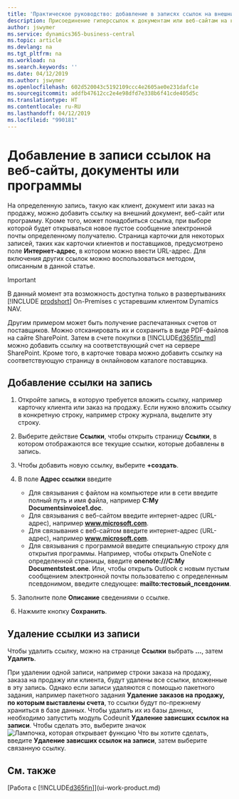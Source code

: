 ```yaml
---
title: 'Практическое руководство: добавление в записях ссылок на внешние документы или программы | Microsoft Docs'
description: Присоединение гиперссылок к документам или веб-сайтам на конкретную запись, например, на клиента или документ.
author: jswymer
ms.service: dynamics365-business-central
ms.topic: article
ms.devlang: na
ms.tgt_pltfrm: na
ms.workload: na
ms.search.keywords: ''
ms.date: 04/12/2019
ms.author: jswymer
ms.openlocfilehash: 602d520043c5192109ccc4e2605ae0e231dafc1e
ms.sourcegitcommit: addfb47612cc2e4e98dfd7e338b6f41cde405d5c
ms.translationtype: HT
ms.contentlocale: ru-RU
ms.lasthandoff: 04/12/2019
ms.locfileid: "990181"
---
```

# <a name="add-links-to-websites-documents-or-programs-on-records"></a>Добавление в записи ссылок на веб-сайты, документы или программы
На определенную запись, такую как клиент, документ или заказ на продажу, можно добавить ссылку на внешний документ, веб-сайт или программу. Кроме того, может понадобиться ссылка, при выборе которой будет открываться новое пустое сообщение электронной почты определенному получателю. Страница карточки для некоторых записей, таких как карточки клиентов и поставщиков, предусмотрено поле **Интернет-адрес**, в котором можно ввести URL-адрес. Для включения других ссылок можно воспользоваться методом, описанным в данной статье.  

> [!IMPORTANT]
> В данный момент эта возможность доступна только в развертываниях [!INCLUDE [prodshort](includes/prodshort.md)] On-Premises с устаревшим клиентом Dynamics NAV.  

Другим примером может быть получение распечатанных счетов от поставщиков. Можно отсканировать их и сохранить в виде PDF-файлов на сайте SharePoint. Затем в счете покупки в [!INCLUDE[d365fin_md](includes/d365fin_md.md)] можно добавить ссылку на соответствующий счет на сервере SharePoint. Кроме того, в карточке товара можно добавить ссылку на соответствующую страницу в онлайновом каталоге поставщика.

## <a name="to-add-a-link-on-a-record"></a>Добавление ссылки на запись   

1.  Откройте запись, в которую требуется вложить ссылку, например карточку клиента или заказ на продажу. Если нужно вложить ссылку в конкретную строку, например строку журнала, выделите эту строку.  

2.  Выберите действие **Ссылки**, чтобы открыть страницу **Ссылки**, в котором отображаются все текущие ссылки, которые добавлены в запись.

3. Чтобы добавить новую ссылку, выберите **+создать**.

4.  В поле **Адрес ссылки** введите

    -   Для связывания с файлом на компьютере или в сети введите полный путь и имя файла, например **C:My Documentsinvoice1.doc**.
    -   Для связывания с веб-сайтом введите интернет-адрес (URL-адрес), например **www.microsoft.com**.
    -   Для связывания с веб-сайтом введите интернет-адрес (URL-адрес), например **www.microsoft.com**.
    -   Для связывания с программой введите специальную строку для открытия программы. Например, чтобы открыть OneNote с определенной страницы, введите **onenote:///C:My Documentstest.one**. Или, чтобы открыть Outlook с новым пустым сообщением электронной почты пользователю с определенным псевдонимом, введите следующее: **mailto:тестовый_псевдоним**.  

5.  Заполните поле **Описание** сведениями о ссылке.  

6.  Нажмите кнопку **Сохранить**.  

## <a name="to-delete-a-link-from-a-record"></a>Удаление ссылки из записи  

Чтобы удалить ссылку, можно на странице **Ссылки** выбрать **...**, затем **Удалить**.

При удалении одной записи, например строки заказа на продажу, заказа на продажу или клиента, будут удалены все ссылки, вложенные в эту запись. Однако если записи удаляются с помощью пакетного задания, например пакетного задания **Удаление заказов на продажу, по которым выставлены счета**, то ссылки будут по-прежнему храниться в базе данных. Чтобы удалить их из базы данных, необходимо запустить модуль Codeunit **Удаление зависших ссылок на записи**. Чтобы сделать это, выберите значок ![Лампочка, которая открывает функцию Что вы хотите сделать](media/ui-search/search_small.png "Что вы хотите сделать"), введите **Удаление зависших ссылок на записи**, затем выберите связанную ссылку.   

<!-- ### To run delete orphaned record links  

1.  Choose the ![Lightbulb that opens the Tell Me feature](media/ui-search/search_small.png "Tell me what you want to do") icon, enter **Data Deletion**, and then choose the related link.  

2.  On the **Data Deletion** page, choose **Tasks**, and then choose **Delete Orphaned Record Links**.  -->

## <a name="see-also"></a>См. также  
[Работа с [!INCLUDE[d365fin](includes/d365fin_md.md)]](ui-work-product.md)  
